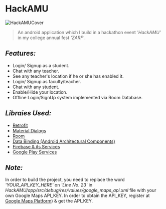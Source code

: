 # HackAMU
![HackAMUCover](https://user-images.githubusercontent.com/38679082/56091329-285bfd00-5ecb-11e9-9443-d947606b63ac.png)

>An android application which I build in a hackathon event *'HackAMU'* in my college annual fest *'ZARF'*.


## *Features:*
- Login/ Signup as a student.
- Chat with any teacher.
- See any teacher's location if he or she has enabled it.
- Login/ Signup as faculty/teacher.
- Chat with any student.
- Enable/Hide your location.
- Offline Login/SignUp system implemented via Room Database.




## *Libraies Used:*
- [Retrofit](https://github.com/square/retrofit)
- [Material Dialogs](https://github.com/afollestad/material-dialogs)
- [Room](https://developer.android.com/topic/libraries/architecture/room)
- [Data Binding (Android Architectural Components)](https://developer.android.com/topic/libraries/data-binding)
- [Firebase & its Services](https://firebase.google.com/docs/android/setup)
- [Google Play Services](https://developers.google.com/android/guides/setup)

## *Note:*
In order to build the project, you need to replace the word *'YOUR_API_KEY_HERE'* on *'Line No. 23'* in *HackAMU/app/src/debug/res/values/google_maps_api.xml* file with your own Google Maps API_KEY. In order to obtain the API_KEY, register at [Google Maps Platform](https://developers.google.com/maps/documentation/android-sdk/intro)) & get the API_KEY.

